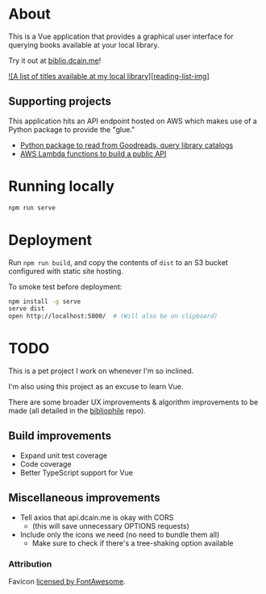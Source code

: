 # About
This is a Vue application that provides a graphical user interface for
querying books available at your local library.

Try it out at [biblio.dcain.me][biblio]!

[![A list of titles available at my local library][reading-list-img]][biblio]

## Supporting projects

This application hits an API endpoint hosted on AWS which makes use of
a Python package to provide the "glue."

- [Python package to read from Goodreads, query library catalogs][bibliophile-backend]
- [AWS Lambda functions to build a public API][bibliophile]


# Running locally
```bash
npm run serve
```

# Deployment
Run `npm run build`, and copy the contents of `dist` to an S3 bucket
configured with static site hosting.

To smoke test before deployment:

```bash
npm install -g serve
serve dist
open http://localhost:5000/  # (Will also be on clipboard)
```


# TODO
This is a pet project I work on whenever I'm so inclined.

I'm also using this project as an excuse to learn Vue.

There are some broader UX improvements & algorithm improvements to be
made (all detailed in the [bibliophile][bibliophile] repo).

## Build improvements
- Expand unit test coverage
- Code coverage
- Better TypeScript support for Vue

## Miscellaneous improvements
- Tell axios that api.dcain.me is okay with CORS
    - (this will save unnecessary OPTIONS requests)
- Include only the icons we need (no need to bundle them all)
    - Make sure to check if there's a tree-shaking option available


### Attribution
Favicon [licensed by FontAwesome][favicon-license].


[biblio]: https://biblio.dcain.me
[favicon-license]: https://fontawesome.com/license
[bibliophile]: https://github.com/DavidCain/bibliophile
[bibliophile-backend]: https://github.com/DavidCain/bibliophile-backend
